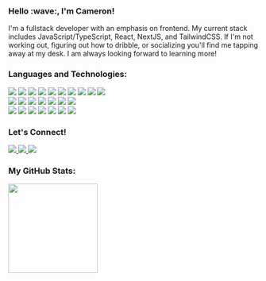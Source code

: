 <h3>Hello :wave:, I'm Cameron!</h3>
I'm a fullstack developer with an emphasis on frontend. My current stack includes JavaScript/TypeScript, React, NextJS, and TailwindCSS. If I'm not working out, figuring out how to dribble, or socializing you'll find me tapping away at my desk. I am always looking forward to learning more!

<h3 align="left">Languages and Technologies:</h3>
<div display="flex">
  <img src="https://img.shields.io/badge/javascript-%23323330.svg?style=for-the-badge&logo=javascript&logoColor=%23F7DF1E">
  
  <img src="https://img.shields.io/badge/TypeScript-007ACC?style=for-the-badge&logo=typescript&logoColor=white">
  
  <img src="https://img.shields.io/badge/css3-%231572B6.svg?style=for-the-badge&logo=css3&logoColor=white">
  
  <img src="https://img.shields.io/badge/html5-%23E34F26.svg?style=for-the-badge&logo=html5&logoColor=white">
  
  <img src="https://img.shields.io/badge/java-%23ED8B00.svg?style=for-the-badge&logo=java&logoColor=white">
  
  <img src="https://img.shields.io/badge/c++-%2300599C.svg?style=for-the-badge&logo=c%2B%2B&logoColor=white">
  
  <img src="https://img.shields.io/badge/python-3670A0?style=for-the-badge&logo=python&logoColor=ffdd54">
  
  <img src="https://img.shields.io/badge/mysql-%2300f.svg?style=for-the-badge&logo=mysql&logoColor=white">

  <img src="https://img.shields.io/badge/PostgreSQL-316192?style=for-the-badge&logo=postgresql&logoColor=white">

  <img src="https://img.shields.io/badge/GIT-E44C30?style=for-the-badge&logo=git&logoColor=white">
</div>

<div display="flex">
  <img src="https://img.shields.io/badge/react-%2320232a.svg?style=for-the-badge&logo=react&logoColor=%2361DAFB">

  <img src="https://img.shields.io/badge/Angular-DD0031?style=for-the-badge&logo=angular&logoColor=white">

  <img src="https://img.shields.io/badge/Tailwind_CSS-38B2AC?style=for-the-badge&logo=tailwind-css&logoColor=white">

  <img src="https://img.shields.io/badge/Next.js-000?logo=nextdotjs&logoColor=fff&style=for-the-badge">

  <img src="https://img.shields.io/badge/Prisma-3982CE?style=for-the-badge&logo=Prisma&logoColor=white">

  <img src="https://img.shields.io/badge/Flask-000000?style=for-the-badge&logo=flask&logoColor=white">
  
  <img src="https://img.shields.io/badge/node.js-%2343853D.svg?style=for-the-badge&logo=node.js&logoColor=white">
</div>

<div display="flex">
  <img src="https://img.shields.io/badge/AWS-%23FF9900.svg?style=for-the-badge&logo=amazon-aws&logoColor=white">

  <img src="https://img.shields.io/badge/Vercel-000000?style=for-the-badge&logo=vercel&logoColor=white">

  <img src="https://img.shields.io/badge/Cloudflare-F38020?style=for-the-badge&logo=Cloudflare&logoColor=white">

  <img src="https://img.shields.io/badge/prettier-1A2C34?style=for-the-badge&logo=prettier&logoColor=F7BA3E">
  
  <img src="https://img.shields.io/badge/figma-%23F24E1E.svg?style=for-the-badge&logo=figma&logoColor=white">
  
  <img src="https://img.shields.io/badge/Insomnia-black?style=for-the-badge&logo=insomnia&logoColor=5849BE">
  
  <img src="https://img.shields.io/badge/IntelliJIDEA-000000.svg?style=for-the-badge&logo=intellij-idea&logoColor=white">
</div>

<h3>Let's Connect!</h3>
<div display="flex">
  <a href='https://www.linkedin.com/in/crsherry/'>
    <img src="https://img.shields.io/badge/linkedin-%230077B5.svg?style=for-the-badge&logo=linkedin&logoColor=white">
  </a>
  
  <a href='mailto:hello@cameronsherry.com'>
    <img src="https://img.shields.io/badge/Gmail-D14836?style=for-the-badge&logo=gmail&logoColor=white">
  </a>
  
  <a href='https://github.com/radicitus'>
    <img src="https://img.shields.io/badge/github-%23121011.svg?style=for-the-badge&logo=github&logoColor=white">
  </a>
</div>

<h3>My GitHub Stats:</h3>
<img height="180em" src="https://github-readme-stats.vercel.app/api?username=radicitus&show_icons=true&hide_border=true&&count_private=true&include_all_commits=true" />

<!---
Radicitus/Radicitus is a ✨ special ✨ repository because its `README.md` (this file) appears on your GitHub profile.
You can click the Preview link to take a look at your changes.
